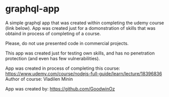 # graphql-app

A simple graphql app that was created within completing the udemy course (link below).
App was created just for a domonstration of skills that was obtaind in process of completing of a course.

Please, do not use presented code in commercial projects.

This app was created just for testing own skills, and has no penetration protection (and even has few vulnerabilities).


App was created in process of completing this course: https://www.udemy.com/course/nodejs-full-guide/learn/lecture/18396836
Author of course: Vladilen Minin

App was created by: https://github.com/GoodwinOz
